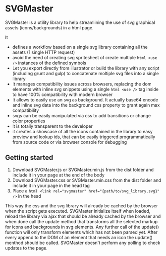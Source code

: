 # SVGMaster

SVGMaster is a utility library to help streamlining the use of svg graphical assets (icons/backgrounds) in a html page.

It 
* defines a workflow based on a single svg library containing all the assets (1 single HTTP request)
* avoid the need of creating svg spritesheet of create multiple ```html <use />``` instances of the defined symbols
* Let you export directly from illustrator or build the library with any script (including grunt and gulp) to concatenate moltiple svg files into a single library
* It manages compatibility issues across browsers, replacing the dom elements with inline svg snippets using a single ```html <use />``` tag inside to have 100% compatibility with modern browser
* It allows to easily use an svg as background. It actually base64 encode and inline svg data into the background css property to grant again max compatibility
* svgs can be easily manipulated via css to add transitions or change color properties
* it is totally transparent to the developer
* it creates a showcase of all the icons contained in the library to easy preview and lookup ids, that can be easily triggered programmatically from source code or via browser console for debugging

## Getting started

1. Download SVGMaster.js or SVGMaster.min.js from the dist folder and include it in your page at the end of the body
2. Download SVGMaster.css or SVGMaster.min.css from the dist folder and include it in your page in the head tag
3. Place a ```html <link rel="svgmaster" href="{path/to/svg_library.svg}" />``` in the head

This way the css and the svg library will already be cached by the browser when the script gets executed.
SVGMaster initialize itself when loaded, reload the library via ajax that should be already cached by the browser and when done call the update method that transforms all the selected markup for icons and backgrounds in svg elements. Any further call of the update() function will only transform elements which has not been parsed yet. After every append to the DOM of an element that needs an icon the update() menthod should be called. 
SVGMaster doesn't perform any polling to check updates to the page.

